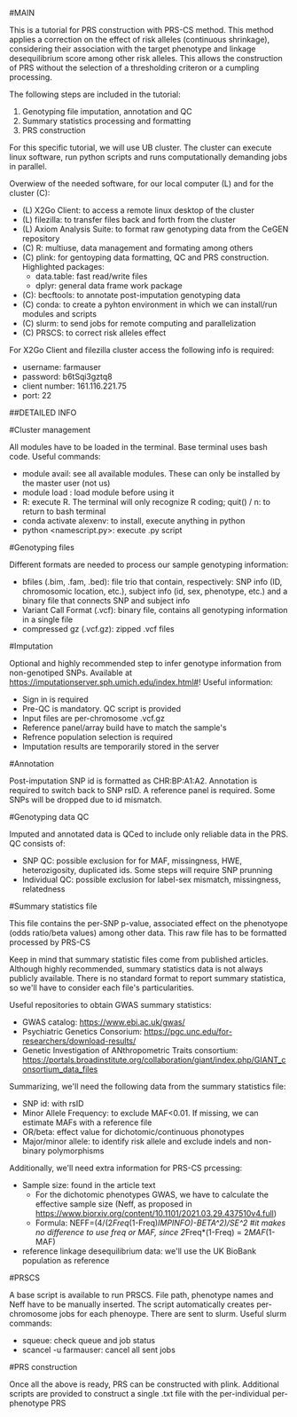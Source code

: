 #MAIN

This is a tutorial for PRS construction with PRS-CS method. This method applies a correction on the effect of risk alleles (continuous shrinkage), considering their association with the target phenotype and linkage desequilibrium score among other risk alleles. This allows the construction of PRS without the selection of a thresholding criteron or a cumpling processing.

The following steps are included in the tutorial:

1. Genotyping file imputation, annotation and QC
2. Summary statistics processing and formatting
3. PRS construction

For this specific tutorial, we will use UB cluster. The cluster can execute linux software, run python scripts and runs computationally demanding jobs in parallel.

Overwiew of the needed software, for our local computer (L) and for the cluster (C):
- (L) X2Go Client: to access a remote linux desktop of the cluster
- (L) filezilla: to transfer files back and forth from the cluster
- (L) Axiom Analysis Suite: to format raw genotyping data from the CeGEN repository
- (C) R: multiuse, data management and formating among others
- (C) plink: for gentoyping data formatting, QC and PRS construction. Highlighted packages:
    - data.table: fast read/write files
    - dplyr: general data frame work package
- (C): becftools: to annotate post-imputation genotyping data
- (C) conda: to create a pyhton environment in which we can install/run modules and scripts
- (C) slurm: to send jobs for remote computing and parallelization
- (C) PRSCS: to correct risk alleles effect


For X2Go Client and filezilla cluster access the following info is required:
- username: farmauser
- password: b6tSqi3gztq8
- client number: 161.116.221.75
- port: 22


##DETAILED INFO

#Cluster management

All modules have to be loaded in the terminal. Base terminal uses bash code. Useful commands:
- module avail: see all available modules. These can only be installed by the master user (not us)
- module load <modulename>: load module before using it
- R: execute R. The terminal will only recognize R coding; quit() / n: to return to bash terminal
- conda activate alexenv: to install, execute anything in python
- python <namescript.py>: execute .py script



#Genotyping files

Different formats are needed to process our sample genotyping information:
- bfiles (.bim, .fam, .bed): file trio that contain, respectively: SNP info (ID, chromosomic location, etc.), subject info (id, sex, phenotype, etc.) and a binary file that connects SNP and subject info
- Variant Call Format (.vcf): binary file, contains all genotyping information in a single file
- compressed gz (.vcf.gz): zipped .vcf files



#Imputation

Optional and highly recommended step to infer genotype information from non-genotiped SNPs. Available at https://imputationserver.sph.umich.edu/index.html#!
Useful information:
- Sign in is required
- Pre-QC is mandatory. QC script is provided
- Input files are per-chromosome .vcf.gz
- Reference panel/array build have to match the sample's
- Refrence population selection is required
- Imputation results are temporarily stored in the server



#Annotation

Post-imputation SNP id is formatted as CHR:BP:A1:A2. Annotation is required to switch back to SNP rsID. A reference panel is required.
Some SNPs will be dropped due to id mismatch.



#Genotyping data QC

Imputed and annotated data is QCed to include only reliable data in the PRS. QC consists of:
- SNP QC: possible exclusion for for MAF, missingness, HWE, heterozigosity, duplicated ids. Some steps will require SNP prunning
- Individual QC: possible exclusion for label-sex mismatch, missingness, relatedness



#Summary statistics file

This file contains the per-SNP p-value, associated effect on the phenotyope (odds ratio/beta values) among other data. This raw file has to be formatted processed by PRS-CS

Keep in mind that summary statistic files come from published articles. Although highly recommended, summary statistics data is not always publicly available. There is no standard format to report summary statistica, so we'll have to consider each file's particularities.

Useful repositories to obtain GWAS summary statistics:
- GWAS catalog: https://www.ebi.ac.uk/gwas/
- Psychiatric Genetics Consorium: https://pgc.unc.edu/for-researchers/download-results/
- Genetic Investigation of ANthropometric Traits consortium: https://portals.broadinstitute.org/collaboration/giant/index.php/GIANT_consortium_data_files

Summarizing, we'll need the following data from the summary statistics file:
- SNP id: with rsID
- Minor Allele Frequency: to exclude MAF<0.01. If missing, we can estimate MAFs with a reference file
- OR/beta: effect value for dichotomic/continuous phonotypes
- Major/minor allele: to identify risk allele and exclude indels and non-binary polymorphisms

Additionally, we'll need extra information for PRS-CS prcessing:
- Sample size: found in the article text
  - For the dichotomic phenotypes GWAS, we have to calculate the effective sample size (Neff, as proposed in https://www.biorxiv.org/content/10.1101/2021.03.29.437510v4.full)
  - Formula: NEFF=(4/(2*Freq*(1-Freq)*IMPINFO)-BETA^2)/SE^2 #it makes no difference to use freq or MAF, since 2*Freq*(1-Freq) = 2*MAF*(1-MAF)
- reference linkage desequilibrium data: we'll use the UK BioBank population as reference



#PRSCS

A base script is available to run PRSCS. File path, phenotype names and Neff have to be manually inserted.
The script automatically creates per-chromosome jobs for each phenoype. There are sent to slurm. Useful slurm commands:
- squeue: check queue and job status
- scancel -u farmauser: cancel all sent jobs



#PRS construction

Once all the above is ready, PRS can be constructed with plink. Additional scripts are provided to construct a single .txt file with the per-individual per-phenotype PRS
